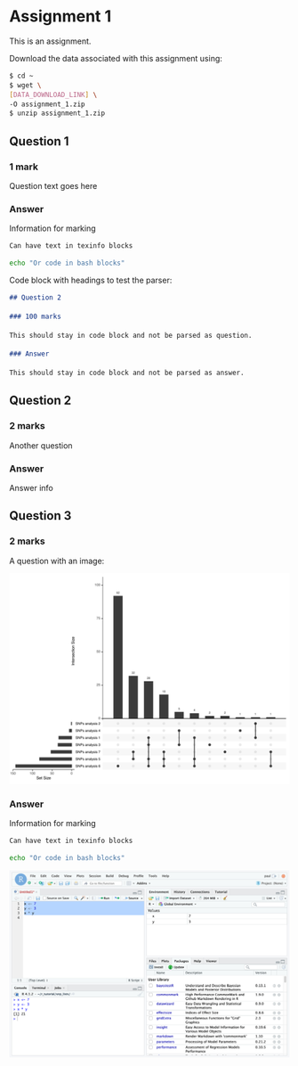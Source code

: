 # Assignment 1

This is an assignment.

Download the data associated with this assignment using:

```bash
$ cd ~
$ wget \
[DATA_DOWNLOAD_LINK] \
-O assignment_1.zip
$ unzip assignment_1.zip
```

## Question 1

### 1 mark

Question text goes here

### Answer

Information for marking

```texinfo
Can have text in texinfo blocks
```

```bash
echo "Or code in bash blocks"
```

Code block with headings to test the parser:

```md
## Question 2

### 100 marks

This should stay in code block and not be parsed as question.

### Answer

This should stay in code block and not be parsed as answer.
```

## Question 2

### 2 marks

Another question

### Answer

Answer info

## Question 3

### 2 marks

A question with an image:

![An image](includes/1-3.png)

### Answer

Information for marking

```texinfo
Can have text in texinfo blocks
```

```bash
echo "Or code in bash blocks"
```

![An image](includes/1-4.png)
